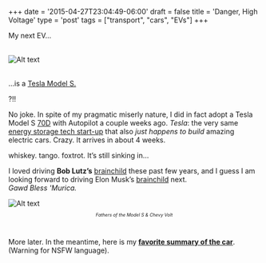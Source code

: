 +++
date = '2015-04-27T23:04:49-06:00'
draft = false
title = 'Danger, High Voltage'
type = 'post'
tags = ["transport", "cars", "EVs"]
+++

My next EV…<br /><br />

<div>
  <img src="https://julianwest.me/Blog/posts/images/model_s.jpeg" alt="Alt text">
</div><br />

…is a <a href="http://julianwest.me/Blog/posts/tesla-faq/">Tesla Model S.</a><br />

?!!<br />

No joke. In spite of my pragmatic miserly nature, I did in fact adopt a Tesla Model S <a href="http://www.teslamotors.com/en_EU/blog/introducing-all-wheel-drive-model-s-70d">70D</a> with Autopilot a couple weeks ago. <i>Tesla</i>: the very same <a href="http://www.wired.com/2015/04/tesla-isnt-car-company-battery-company">energy storage tech start-up</a> that also <i>just happens to build</i> amazing electric cars. Crazy. It arrives in about 4 weeks.<br />

whiskey. tango. foxtrot. It’s still sinking in…<br />

I loved driving <b>Bob Lutz’s</b> <a href="http://en.wikipedia.org/wiki/Chevrolet_Volt">brainchild</a> these past few years, and I guess I am looking forward to driving Elon Musk’s <a href="http://en.wikipedia.org/wiki/Tesla_Model_S">brainchild</a> next.<br />
<i>Gawd Bless 'Murica.</i>

<div>
  <img src="https://julianwest.me/Blog/posts/images/musk-lutz.jpeg" alt="Alt text">
</div>
<div style="font-size: 9px;">
<p style="text-align: center;"><i>Fathers of the Model S & Chevy Volt</i></p>
</div><br />

More later. In the meantime, here is my <b><a href="http://theoatmeal.com/comics/tesla_model_s">favorite summary of the car</a></b>. (Warning for NSFW language).